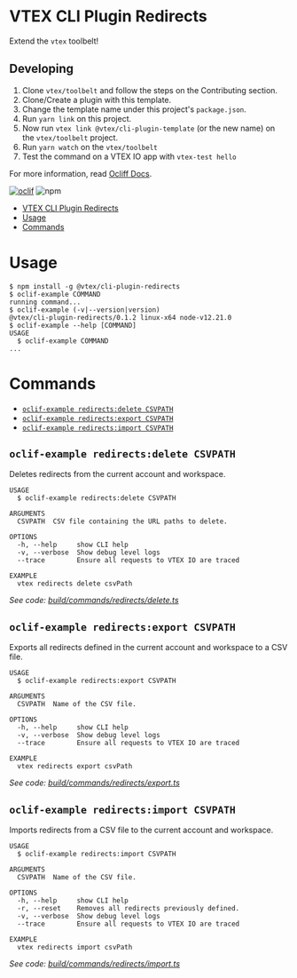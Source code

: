 # VTEX CLI Plugin Redirects

Extend the `vtex` toolbelt!

## Developing

1. Clone `vtex/toolbelt` and follow the steps on the Contributing section.
2. Clone/Create a plugin with this template.
3. Change the template name under this project's `package.json`.
4. Run `yarn link` on this project.
5. Now run `vtex link @vtex/cli-plugin-template` (or the new name) on the `vtex/toolbelt` project.
6. Run `yarn watch` on the `vtex/toolbelt`
7. Test the command on a VTEX IO app with `vtex-test hello`

For more information, read [Ocliff Docs](https://oclif.io/docs/introduction).

[![oclif](https://img.shields.io/badge/cli-oclif-brightgreen.svg)](https://oclif.io)
![npm](https://img.shields.io/npm/v/@vtex/cli-plugin-redirects)

<!-- toc -->
* [VTEX CLI Plugin Redirects](#vtex-cli-plugin-redirects)
* [Usage](#usage)
* [Commands](#commands)
<!-- tocstop -->

# Usage

<!-- usage -->
```sh-session
$ npm install -g @vtex/cli-plugin-redirects
$ oclif-example COMMAND
running command...
$ oclif-example (-v|--version|version)
@vtex/cli-plugin-redirects/0.1.2 linux-x64 node-v12.21.0
$ oclif-example --help [COMMAND]
USAGE
  $ oclif-example COMMAND
...
```
<!-- usagestop -->

# Commands

<!-- commands -->
* [`oclif-example redirects:delete CSVPATH`](#oclif-example-redirectsdelete-csvpath)
* [`oclif-example redirects:export CSVPATH`](#oclif-example-redirectsexport-csvpath)
* [`oclif-example redirects:import CSVPATH`](#oclif-example-redirectsimport-csvpath)

## `oclif-example redirects:delete CSVPATH`

Deletes redirects from the current account and workspace.

```
USAGE
  $ oclif-example redirects:delete CSVPATH

ARGUMENTS
  CSVPATH  CSV file containing the URL paths to delete.

OPTIONS
  -h, --help     show CLI help
  -v, --verbose  Show debug level logs
  --trace        Ensure all requests to VTEX IO are traced

EXAMPLE
  vtex redirects delete csvPath
```

_See code: [build/commands/redirects/delete.ts](https://github.com/vtex/cli-plugin-redirects/blob/v0.1.2/build/commands/redirects/delete.ts)_

## `oclif-example redirects:export CSVPATH`

Exports all redirects defined in the current account and workspace to a CSV file.

```
USAGE
  $ oclif-example redirects:export CSVPATH

ARGUMENTS
  CSVPATH  Name of the CSV file.

OPTIONS
  -h, --help     show CLI help
  -v, --verbose  Show debug level logs
  --trace        Ensure all requests to VTEX IO are traced

EXAMPLE
  vtex redirects export csvPath
```

_See code: [build/commands/redirects/export.ts](https://github.com/vtex/cli-plugin-redirects/blob/v0.1.2/build/commands/redirects/export.ts)_

## `oclif-example redirects:import CSVPATH`

Imports redirects from a CSV file to the current account and workspace.

```
USAGE
  $ oclif-example redirects:import CSVPATH

ARGUMENTS
  CSVPATH  Name of the CSV file.

OPTIONS
  -h, --help     show CLI help
  -r, --reset    Removes all redirects previously defined.
  -v, --verbose  Show debug level logs
  --trace        Ensure all requests to VTEX IO are traced

EXAMPLE
  vtex redirects import csvPath
```

_See code: [build/commands/redirects/import.ts](https://github.com/vtex/cli-plugin-redirects/blob/v0.1.2/build/commands/redirects/import.ts)_
<!-- commandsstop -->
